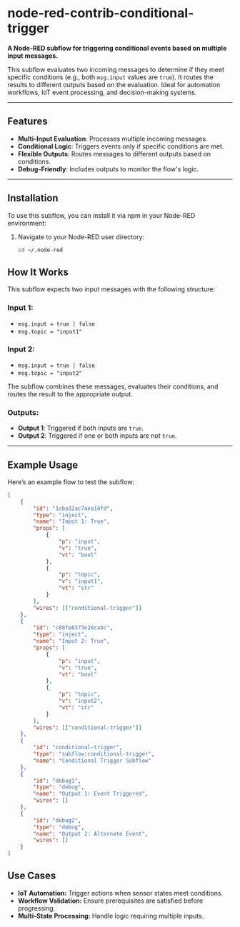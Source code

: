 # node-red-contrib-conditional-trigger

**A Node-RED subflow for triggering conditional events based on multiple input messages.**

This subflow evaluates two incoming messages to determine if they meet specific conditions (e.g., both `msg.input` values are `true`). It routes the results to different outputs based on the evaluation. Ideal for automation workflows, IoT event processing, and decision-making systems.

---

## Features
- **Multi-Input Evaluation**: Processes multiple incoming messages.
- **Conditional Logic**: Triggers events only if specific conditions are met.
- **Flexible Outputs**: Routes messages to different outputs based on conditions.
- **Debug-Friendly**: Includes outputs to monitor the flow's logic.

---

## Installation

To use this subflow, you can install it via npm in your Node-RED environment:

1. Navigate to your Node-RED user directory:
   ```bash
   cd ~/.node-red


## How It Works

This subflow expects two input messages with the following structure:

### Input 1:
- `msg.input = true | false`
- `msg.topic = "input1"`

### Input 2:
- `msg.input = true | false`
- `msg.topic = "input2"`

The subflow combines these messages, evaluates their conditions, and routes the result to the appropriate output.

### Outputs:
- **Output 1**: Triggered if both inputs are `true`.
- **Output 2**: Triggered if one or both inputs are not `true`.

---

## Example Usage

Here’s an example flow to test the subflow:

```json
[
    {
        "id": "1cba32ac7aea14fd",
        "type": "inject",
        "name": "Input 1: True",
        "props": [
            {
                "p": "input",
                "v": "true",
                "vt": "bool"
            },
            {
                "p": "topic",
                "v": "input1",
                "vt": "str"
            }
        ],
        "wires": [["conditional-trigger"]]
    },
    {
        "id": "c88fe6573e26cabc",
        "type": "inject",
        "name": "Input 2: True",
        "props": [
            {
                "p": "input",
                "v": "true",
                "vt": "bool"
            },
            {
                "p": "topic",
                "v": "input2",
                "vt": "str"
            }
        ],
        "wires": [["conditional-trigger"]]
    },
    {
        "id": "conditional-trigger",
        "type": "subflow:conditional-trigger",
        "name": "Conditional Trigger Subflow"
    },
    {
        "id": "debug1",
        "type": "debug",
        "name": "Output 1: Event Triggered",
        "wires": []
    },
    {
        "id": "debug2",
        "type": "debug",
        "name": "Output 2: Alternate Event",
        "wires": []
    }
]
```
## Use Cases

- **IoT Automation:** Trigger actions when sensor states meet conditions.
- **Workflow Validation:** Ensure prerequisites are satisfied before progressing.
- **Multi-State Processing:** Handle logic requiring multiple inputs.
